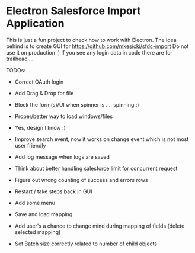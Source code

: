 # Electron Salesforce Import Application

This is just a fun project to check how to work with Electron.
The idea behind is to create GUI for https://github.com/mkesicki/sfdc-import
Do not use it on production :)
If you see any login data in code there are for trailhead ...

TODOs:
- Correct OAuth login
- Add Drag & Drop for file
- Block the form(s)/UI when spinner is .... spinning :)
- Proper/better way to load windows/files
- Yes, design I know :)
- Improve search event, now it works on change event which is not most user friendly
- Add log message when logs are saved
- Think about better handling salesforce limit for concurrent request
- Figure out wrong counting of success and errors rows
- Restart / take steps back in GUI
- Add some menu
- Save and load mapping

- Add user's a chance to change mind during mapping of fields (delete selected mapping)
- Set Batch size correctly related to number of child objects
